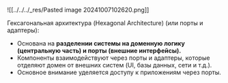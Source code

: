 ![[../../../_res/Pasted image 20241007102620.png]]

Гексагональная архитектура (Hexagonal Architecture) (или порты и адаптеры):
- Основана на **разделении системы на доменную логику (центральную часть) и порты (внешние интерфейсы).**
- Компоненты взаимодействуют через порты и адаптеры, которые отделяют домен от внешних систем (UI, базы данных, сети и т.д.).
- Основное внимание уделяется доступу к приложениям через порты.